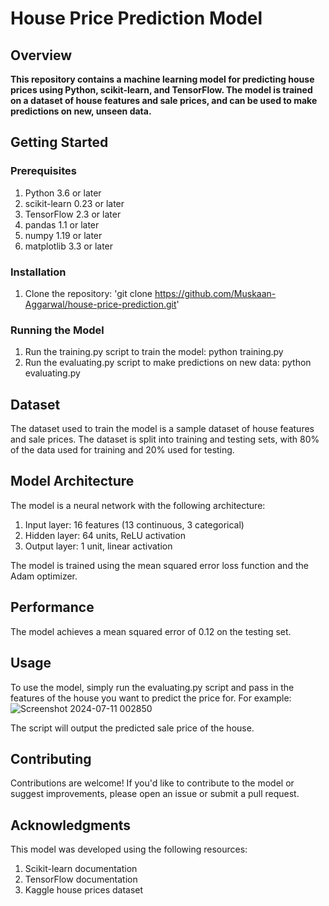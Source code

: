 # House Price Prediction Model
## Overview
**This repository contains a machine learning model for predicting house prices using Python, scikit-learn, and TensorFlow. The model is trained on a dataset of house features and sale prices, and can be used to make predictions on new, unseen data.**

## Getting Started
### Prerequisites
1. Python 3.6 or later
2. scikit-learn 0.23 or later
3. TensorFlow 2.3 or later
4. pandas 1.1 or later
5. numpy 1.19 or later
6. matplotlib 3.3 or later
### Installation
1. Clone the repository: 'git clone https://github.com/Muskaan-Aggarwal/house-price-prediction.git'

### Running the Model
1. Run the training.py script to train the model: python training.py
2. Run the evaluating.py script to make predictions on new data: python evaluating.py
## Dataset
The dataset used to train the model is a sample dataset of house features and sale prices. The dataset is split into training and testing sets, with 80% of the data used for training and 20% used for testing.

## Model Architecture
The model is a neural network with the following architecture:

1. Input layer: 16 features (13 continuous, 3 categorical)
2. Hidden layer: 64 units, ReLU activation
3. Output layer: 1 unit, linear activation
   
The model is trained using the mean squared error loss function and the Adam optimizer.

## Performance

The model achieves a mean squared error of 0.12 on the testing set.

## Usage
To use the model, simply run the evaluating.py script and pass in the features of the house you want to predict the price for. For example:
![Screenshot 2024-07-11 002850](https://github.com/Muskaan-Aggarwal/house-price-predictor/assets/146640075/67d9dca7-526e-4bfe-a7c8-fca1e74c2b64)

The script will output the predicted sale price of the house.

## Contributing
Contributions are welcome! If you'd like to contribute to the model or suggest improvements, please open an issue or submit a pull request.

## Acknowledgments
This model was developed using the following resources:

1. Scikit-learn documentation
2. TensorFlow documentation
3. Kaggle house prices dataset
